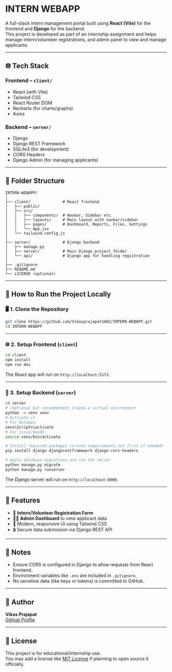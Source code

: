 # INTERN WEBAPP 

A full-stack intern management portal built using **React (Vite)** for the frontend and **Django** for the backend.  
This project is developed as part of an internship assignment and helps manage intern/volunteer registrations, and admin panel to view and manage applicants.

---

## 🌐 Tech Stack

### Frontend – `client/`
- React (with Vite)
- Tailwind CSS
- React Router DOM
- Recharts (for charts/graphs)
- Axios

### Backend – `server/`
- Django
- Django REST Framework
- SQLite3 (for development)
- CORS Headers
- Django Admin (for managing applicants)

---

## 📁 Folder Structure

```
INTERN-WEBAPP/
│
├── client/              # React frontend
│   ├── public/
│   ├── src/
│   │   ├── components/  # Navbar, Sidebar etc.
│   │   ├── layouts/     # Main layout with navbar/sidebar
│   │   ├── pages/       # Dashboard, Reports, Files, Settings
│   │   └── App.jsx
│   └── tailwind.config.js
│
├── server/              # Django backend
│   ├── manage.py
│   ├── server/          # Main Django project folder
│   └── api/             # Django app for handling registration
│
├── .gitignore
├── README.md
└── LICENSE (optional)
```

---

## 🚀 How to Run the Project Locally

### 🖥️ 1. Clone the Repository

```bash
git clone https://github.com/Vikasprajapat1602/INTERN-WEBAPP.git
cd INTERN-WEBAPP
```

---

### 🌐 2. Setup Frontend (`client`)

```bash
cd client
npm install
npm run dev
```

The React app will run on `http://localhost:5173`.

---

### 🔧 3. Setup Backend (`server`)

```bash
cd server
# (Optional but recommended) Create a virtual environment
python -m venv venv
# Activate it
# For Windows:
venv\Scripts\activate
# For Linux/macOS:
source venv/bin/activate

# Install required packages (create requirements.txt first if needed)
pip install django djangorestframework django-cors-headers

# Apply database migrations and run the server
python manage.py migrate
python manage.py runserver
```

The Django server will run on `http://localhost:8000`.


---

## 🧩 Features

- 📝 **Intern/Volunteer Registration Form**
- 🧑‍💻 **Admin Dashboard** to view applicant data
- 🎨 Modern, responsive UI using Tailwind CSS
- 🔒 Secure data submission via Django REST API

---

## 📌 Notes

- Ensure CORS is configured in Django to allow requests from React frontend.
- Environment variables like `.env` are included in `.gitignore`.
- No sensitive data (like keys or tokens) is committed to GitHub.

---

## 🙌 Author

**Vikas Prajapat**  
[GitHub Profile](https://github.com/Vikasprajapat1602)

---

## 📄 License

This project is for educational/internship use.  
You may add a license like [MIT License](https://opensource.org/licenses/MIT) if planning to open source it officially.

